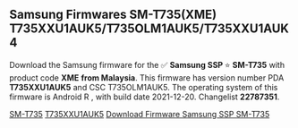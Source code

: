 <h2>Samsung Firmwares SM-T735(XME) T735XXU1AUK5/T735OLM1AUK5/T735XXU1AUK4</h2>
Download the Samsung firmware for the ✅ <strong>Samsung SSP </strong> ⭐ <strong>SM-T735</strong> with product code <strong>XME</strong> <strong> from Malaysia</strong>. This firmware has version number PDA <strong>T735XXU1AUK5</strong> and CSC T735OLM1AUK5. The operating system of this firmware is Android R , with build date 2021-12-20. Changelist <strong>22787351</strong>.

[SM-T735](https://samfirm.shop/samsung/model/SM-T735)
[T735XXU1AUK5](https://samfirm.shop/samsung/pda/T735XXU1AUK5)
[Download Firmware Samsung SSP SM-T735](https://samfirm.shop/samsung/firmware/484231)
